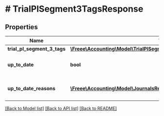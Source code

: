 # # TrialPlSegment3TagsResponse

## Properties

Name | Type | Description | Notes
------------ | ------------- | ------------- | -------------
**trial_pl_segment_3_tags** | [**\Freee\Accounting\Model\TrialPlSegment3TagsResponseTrialPlSegment3Tags**](TrialPlSegment3TagsResponseTrialPlSegment3Tags.md) |  |
**up_to_date** | **bool** | 集計結果が最新かどうか |
**up_to_date_reasons** | [**\Freee\Accounting\Model\JournalsResponseJournalsUpToDateReasons[]**](JournalsResponseJournalsUpToDateReasons.md) | 集計が最新でない場合の要因情報 | [optional]

[[Back to Model list]](../../README.md#models) [[Back to API list]](../../README.md#endpoints) [[Back to README]](../../README.md)
